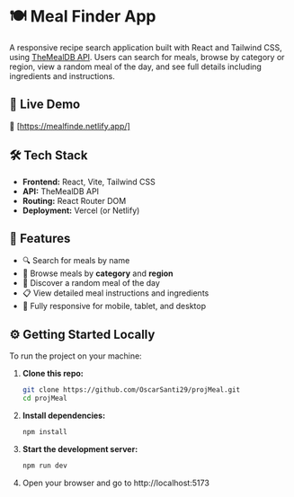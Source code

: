 # 🍽️ Meal Finder App

A responsive recipe search application built with React and Tailwind CSS, using [TheMealDB API](https://www.themealdb.com/api.php). Users can search for meals, browse by category or region, view a random meal of the day, and see full details including ingredients and instructions.

## 🚀 Live Demo

🔗 [https://mealfinde.netlify.app/]  
## 🛠 Tech Stack

- **Frontend:** React, Vite, Tailwind CSS
- **API:** TheMealDB API
- **Routing:** React Router DOM
- **Deployment:** Vercel (or Netlify)

## 🧠 Features

- 🔍 Search for meals by name
- 🍴 Browse meals by **category** and **region**
- 🎲 Discover a random meal of the day
- 📋 View detailed meal instructions and ingredients
- 📱 Fully responsive for mobile, tablet, and desktop

## ⚙️ Getting Started Locally

To run the project on your machine:

1. **Clone this repo:**
   ```bash
   git clone https://github.com/OscarSanti29/projMeal.git
   cd projMeal
2. **Install dependencies:**
   ```bash
   npm install
4. **Start the development server:**
   ```bash
   npm run dev
5. Open your browser and go to http://localhost:5173 
